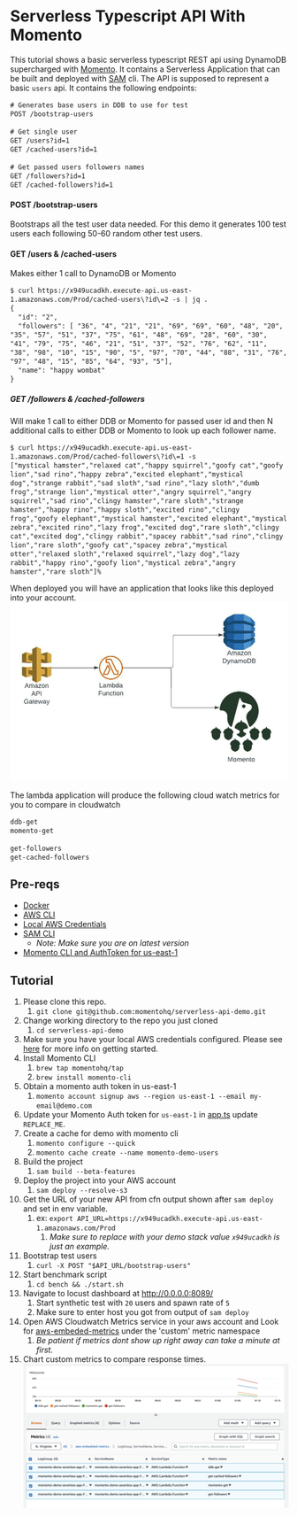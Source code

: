 # Serverless Typescript API With Momento

This tutorial shows a basic serverless typescript REST api using DynamoDB supercharged with [Momento](https://www.gomomento.com/). It contains a 
Serverless Application that can be built and deployed with [SAM](https://docs.aws.amazon.com/serverless-application-model/latest/developerguide/what-is-sam.html) cli. The API is supposed to represent a basic `users` 
api. It contains the following endpoints:

```text
# Generates base users in DDB to use for test 
POST /bootstrap-users

# Get single user
GET /users?id=1
GET /cached-users?id=1

# Get passed users followers names
GET /followers?id=1
GET /cached-followers?id=1
```

#### POST /bootstrap-users
Bootstraps all the test user data needed. For this demo it generates
100 test users each following 50-60 random other test users.

#### GET /users & /cached-users
Makes either 1 call to DynamoDB or Momento
```text
$ curl https://x949ucadkh.execute-api.us-east-1.amazonaws.com/Prod/cached-users\?id\=2 -s | jq .
{
  "id": "2",
  "followers": [ "36", "4", "21", "21", "69", "69", "60", "48", "20", "35", "57", "51", "37", "75", "61", "48", "69", "28", "60", "30", "41", "79", "75", "46", "21", "51", "37", "52", "76", "62", "11", "38", "98", "10", "15", "90", "5", "97", "70", "44", "88", "31", "76", "97", "48", "15", "85", "64", "93", "5"],
  "name": "happy wombat"
}
```

##### GET /followers & /cached-followers
Will make 1 call to either DDB or Momento for passed user id and then N 
additional calls to either DDB or Momento to look up each follower name.
```text
$ curl https://x949ucadkh.execute-api.us-east-1.amazonaws.com/Prod/cached-followers\?id\=1 -s
["mystical hamster","relaxed cat","happy squirrel","goofy cat","goofy lion","sad rino","happy zebra","excited elephant","mystical dog","strange rabbit","sad sloth","sad rino","lazy sloth","dumb frog","strange lion","mystical otter","angry squirrel","angry squirrel","sad rino","clingy hamster","rare sloth","strange hamster","happy rino","happy sloth","excited rino","clingy frog","goofy elephant","mystical hamster","excited elephant","mystical zebra","excited rino","lazy frog","excited dog","rare sloth","clingy cat","excited dog","clingy rabbit","spacey rabbit","sad rino","clingy lion","rare sloth","goofy cat","spacey zebra","mystical otter","relaxed sloth","relaxed squirrel","lazy dog","lazy rabbit","happy rino","goofy lion","mystical zebra","angry hamster","rare sloth"]%
```
When deployed you will have an application that looks like this deployed into your account.
![Arch](./pics/arch.jpeg)

The lambda application will produce the following cloud watch metrics for you to compare in cloudwatch 
```text
ddb-get
momento-get

get-followers
get-cached-followers
```

## Pre-reqs
* [Docker](https://docs.docker.com/engine/install/)
* [AWS CLI](https://docs.aws.amazon.com/cli/latest/userguide/getting-started-install.html)
* [Local AWS Credentials](https://docs.aws.amazon.com/cli/latest/userguide/cli-configure-quickstart.html)
* [SAM CLI](https://docs.aws.amazon.com/serverless-application-model/latest/developerguide/serverless-sam-cli-install.html)
  * _Note: Make sure you are on latest version_
* [Momento CLI and AuthToken for us-east-1](https://github.com/momentohq/momento-cli#quick-start)

## Tutorial
1. Please clone this repo.
    1. `git clone git@github.com:momentohq/serverless-api-demo.git`
2. Change working directory to the repo you just cloned
    1. `cd serverless-api-demo`
3. Make sure you have your local AWS credentials configured. Please see [here](https://docs.aws.amazon.com/cli/latest/userguide/cli-configure-quickstart.html) for more info on getting started.
4. Install Momento CLI
   1. `brew tap momentohq/tap` 
   2. `brew install momento-cli`
5. Obtain a momento auth token in us-east-1
   1. `momento account signup aws --region us-east-1 --email my-email@demo.com`
6. Update your Momento Auth token for `us-east-1` in [app.ts](https://github.com/momentohq/serverless-api-demo/blob/main/src/app.ts#L10) update `REPLACE_ME`.
7. Create a cache for demo with momento cli
   1. `momento configure --quick`
   2. `momento cache create --name momento-demo-users`
8. Build the project
    1. `sam build --beta-features`
9. Deploy the project into your AWS account
    1. `sam deploy --resolve-s3`
10. Get the URL of your new API from cfn output shown after `sam deploy` and set in env variable.
    1. ex: `export API_URL=https://x949ucadkh.execute-api.us-east-1.amazonaws.com/Prod`
       1. _Make sure to replace with your demo stack value `x949ucadkh` is just an example._
11. Bootstrap test users
    1. `curl -X POST "$API_URL/bootstrap-users"`
12. Start benchmark script
     1. `cd bench && ./start.sh`
13. Navigate to locust dashboard at http://0.0.0.0:8089/
    1. Start synthetic test with `20` users and spawn rate of `5`
    2. Make sure to enter host you got from output of `sam deploy`
14. Open AWS Cloudwatch Metrics service in your aws account and Look for [aws-embeded-metrics](https://us-east-1.console.aws.amazon.com/cloudwatch/home?region=us-east-1#metricsV2:graph=~();namespace=~'aws-embedded-metrics) under the 'custom' metric namespace
    1. _Be patient if metrics dont show up right away can take a minute at first._
15. Chart custom metrics to compare response times. 
    ![Image](./pics/metrics.png)

